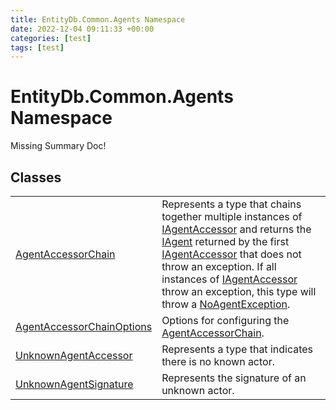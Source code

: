 ```yaml
---
title: EntityDb.Common.Agents Namespace
date: 2022-12-04 09:11:33 +00:00
categories: [test]
tags: [test]
---
```


# EntityDb.Common.Agents Namespace
Missing Summary Doc!
## Classes
<table><tr><td><a href='dotnet-entitydb-common-agents-agentaccessorchain'>AgentAccessorChain</a></td><td>
Represents a type that chains together multiple instances of <a href='dotnet-entitydb-abstractions-agents-iagentaccessor'>IAgentAccessor</a> and returns the
<a href='dotnet-entitydb-abstractions-agents-iagent'>IAgent</a> returned by the first <a href='dotnet-entitydb-abstractions-agents-iagentaccessor'>IAgentAccessor</a> that does not throw an exception.
If all instances of <a href='dotnet-entitydb-abstractions-agents-iagentaccessor'>IAgentAccessor</a> throw an exception, this type will throw a
<a href='dotnet-entitydb-common-exceptions-noagentexception'>NoAgentException</a>.
</td></tr><tr><td><a href='dotnet-entitydb-common-agents-agentaccessorchainoptions'>AgentAccessorChainOptions</a></td><td>
Options for configuring the <a href='dotnet-entitydb-common-agents-agentaccessorchain'>AgentAccessorChain</a>.
</td></tr><tr><td><a href='dotnet-entitydb-common-agents-unknownagentaccessor'>UnknownAgentAccessor</a></td><td>
Represents a type that indicates there is no known actor.
</td></tr><tr><td><a href='dotnet-entitydb-common-agents-unknownagentsignature'>UnknownAgentSignature</a></td><td>
Represents the signature of an unknown actor.
</td></tr></table>
